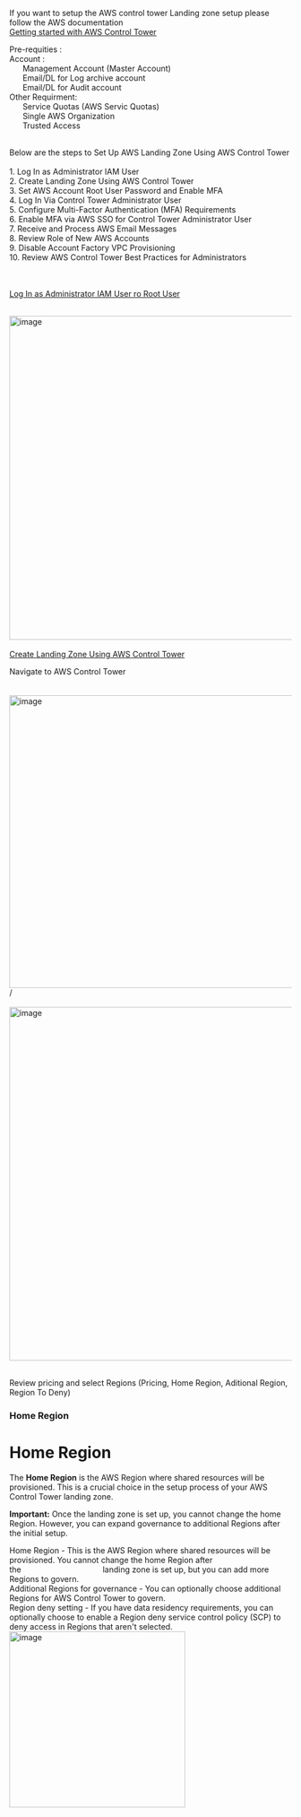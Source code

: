 If you want to setup the AWS control tower Landing zone setup please follow the AWS documentation </br>
[Getting started with AWS Control Tower](https://docs.aws.amazon.com/controltower/latest/userguide/getting-started-with-control-tower.html)

Pre-requities : </br>
Account : </br>
&nbsp;&nbsp;&nbsp;&nbsp;&nbsp;&nbsp;Management Account (Master Account) </br>
&nbsp;&nbsp;&nbsp;&nbsp;&nbsp;&nbsp;Email/DL for Log archive account </br>
&nbsp;&nbsp;&nbsp;&nbsp;&nbsp;&nbsp;Email/DL for Audit account </br>
Other Requirment: </br>
&nbsp;&nbsp;&nbsp;&nbsp;&nbsp;&nbsp;Service Quotas (AWS Servic Quotas) </br>
&nbsp;&nbsp;&nbsp;&nbsp;&nbsp;&nbsp;Single AWS Organization </br>
&nbsp;&nbsp;&nbsp;&nbsp;&nbsp;&nbsp;Trusted Access </br>

</br>
Below are the steps to Set Up AWS Landing Zone Using AWS Control Tower
</br></br>
1. Log In as Administrator IAM User</br>
2. Create Landing Zone Using AWS Control Tower</br>
3. Set AWS Account Root User Password and Enable MFA</br>
4. Log In Via Control Tower Administrator User</br>
5. Configure Multi-Factor Authentication (MFA) Requirements</br>
6. Enable MFA via AWS SSO for Control Tower Administrator User</br>
7. Receive and Process AWS Email Messages</br>
8. Review Role of New AWS Accounts</br>
9. Disable Account Factory VPC Provisioning</br>
10. Review AWS Control Tower Best Practices for Administrators</br></br></br>


<a href="https://aws.amazon.com/console/" class="highlight" target="_blank" rel="noopener noreferrer">Log In as Administrator IAM User ro Root User</a>

&nbsp;&nbsp;&nbsp;&nbsp;&nbsp;&nbsp;<img width="578" alt="image" src="https://github.com/user-attachments/assets/f35c5bfa-27ec-4f4e-8f7c-1215984ff90a"></br></br>
<a href="#" class="highlight" target="_blank" rel="noopener noreferrer">Create Landing Zone Using AWS Control Tower</a>

Navigate to AWS Control Tower </br></br>
&nbsp;&nbsp;&nbsp;&nbsp;&nbsp;&nbsp;<img width="522" alt="image" src="https://github.com/user-attachments/assets/b93f1b24-a3c9-46e4-8297-558d593cf890"></br>/<br>
&nbsp;&nbsp;&nbsp;&nbsp;&nbsp;&nbsp;<img width="631" alt="image" src="https://github.com/user-attachments/assets/ed66e6ac-6459-4bf6-8b6d-30a8745179b2"></br></br>

Review pricing and select Regions (Pricing, Home Region, Aditional Region, Region To Deny)</br>
### Home Region
<!DOCTYPE html>
<html lang="en">
<head>
    <meta charset="UTF-8">
    <meta name="viewport" content="width=device-width, initial-scale=1.0">
    <title>AWS Control Tower - Home Region</title>
</head>
<body>
    <h1>Home Region</h1>
    <p>
        The <strong>Home Region</strong> is the AWS Region where shared resources will be provisioned. This is a crucial choice in the setup process of your AWS Control Tower landing zone.
    </p>
    <p>
        <strong>Important:</strong> Once the landing zone is set up, you cannot change the home Region. However, you can expand governance to additional Regions after the initial setup.
    </p>
</body>
</html>

Home Region - This is the AWS Region where shared resources will be provisioned. You cannot change the home Region after the&nbsp;&nbsp;&nbsp;&nbsp;&nbsp;&nbsp;&nbsp;&nbsp;&nbsp;&nbsp;&nbsp;&nbsp;&nbsp;&nbsp;&nbsp;&nbsp;&nbsp;&nbsp;&nbsp;&nbsp;&nbsp;&nbsp;&nbsp;&nbsp;&nbsp;&nbsp;&nbsp;&nbsp;&nbsp;&nbsp;&nbsp;&nbsp;&nbsp;&nbsp;&nbsp;&nbsp; landing zone is set up, but you can add more Regions to govern.</br>
Additional Regions for governance - You can optionally choose additional Regions for AWS Control Tower to govern.</br>
Region deny setting - If you have data residency requirements, you can optionally choose to enable a Region deny service control policy (SCP) to deny access in Regions that aren't selected.</br>
<img width="314" alt="image" src="https://github.com/user-attachments/assets/ec56de1c-60c2-4be8-b465-9ad7ed2b7426"></br>











      


